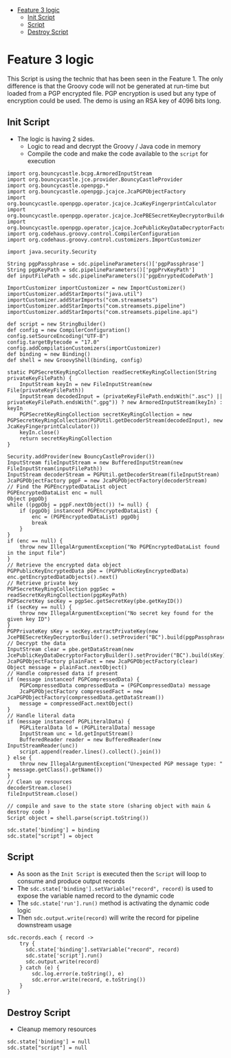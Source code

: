 <!-- TOC -->

* [Feature 3 logic](#feature-3-logic)
    * [Init Script](#init-script)
    * [Script](#script)
    * [Destroy Script](#destroy-script)

<!-- TOC -->

# Feature 3 logic

This Script is using the technic that has been seen in the Feature 1. The only
difference is that the Groovy code will not be generated at run-time but loaded
from a PGP encrypted file.
PGP encryption is used but any type of encryption could be used. The demo is
using an RSA key of 4096 bits long.

## Init Script

- The logic is having 2 sides.
    - Logic to read and decrypt the Groovy / Java code in memory
    - Compile the code and make the code available to the `script` for execution

```
import org.bouncycastle.bcpg.ArmoredInputStream
import org.bouncycastle.jce.provider.BouncyCastleProvider
import org.bouncycastle.openpgp.*
import org.bouncycastle.openpgp.jcajce.JcaPGPObjectFactory
import org.bouncycastle.openpgp.operator.jcajce.JcaKeyFingerprintCalculator
import org.bouncycastle.openpgp.operator.jcajce.JcePBESecretKeyDecryptorBuilder
import org.bouncycastle.openpgp.operator.jcajce.JcePublicKeyDataDecryptorFactoryBuilder
import org.codehaus.groovy.control.CompilerConfiguration
import org.codehaus.groovy.control.customizers.ImportCustomizer

import java.security.Security

String pgpPassphrase = sdc.pipelineParameters()['pgpPassphrase']
String pgpKeyPath = sdc.pipelineParameters()['pgpPrvKeyPath']
def inputFilePath = sdc.pipelineParameters()['pgpEnryptedCodePath']

ImportCustomizer importCustomizer = new ImportCustomizer()
importCustomizer.addStarImports("java.util")
importCustomizer.addStarImports("com.streamsets")
importCustomizer.addStarImports("com.streamsets.pipeline")
importCustomizer.addStarImports("com.streamsets.pipeline.api")

def script = new StringBuilder()
def config = new CompilerConfiguration()
config.setSourceEncoding("UTF-8")
config.targetBytecode = "17.0"
config.addCompilationCustomizers(importCustomizer)
def binding = new Binding()
def shell = new GroovyShell(binding, config)

static PGPSecretKeyRingCollection readSecretKeyRingCollection(String privateKeyFilePath) {
    InputStream keyIn = new FileInputStream(new File(privateKeyFilePath))
    InputStream decodedInput = (privateKeyFilePath.endsWith(".asc") || privateKeyFilePath.endsWith(".gpg")) ? new ArmoredInputStream(keyIn) : keyIn
    PGPSecretKeyRingCollection secretKeyRingCollection = new PGPSecretKeyRingCollection(PGPUtil.getDecoderStream(decodedInput), new JcaKeyFingerprintCalculator())
    keyIn.close()
    return secretKeyRingCollection
}

Security.addProvider(new BouncyCastleProvider())
InputStream fileInputStream = new BufferedInputStream(new FileInputStream(inputFilePath))
InputStream decoderStream = PGPUtil.getDecoderStream(fileInputStream)
JcaPGPObjectFactory pgpF = new JcaPGPObjectFactory(decoderStream)
// Find the PGPEncryptedDataList object
PGPEncryptedDataList enc = null
Object pgpObj
while ((pgpObj = pgpF.nextObject()) != null) {
    if (pgpObj instanceof PGPEncryptedDataList) {
        enc = (PGPEncryptedDataList) pgpObj
        break
    }
}
if (enc == null) {
    throw new IllegalArgumentException("No PGPEncryptedDataList found in the input file")
}
// Retrieve the encrypted data object
PGPPublicKeyEncryptedData pbe = (PGPPublicKeyEncryptedData) enc.getEncryptedDataObjects().next()
// Retrieve private key
PGPSecretKeyRingCollection pgpSec = readSecretKeyRingCollection(pgpKeyPath)
PGPSecretKey secKey = pgpSec.getSecretKey(pbe.getKeyID())
if (secKey == null) {
    throw new IllegalArgumentException("No secret key found for the given key ID")
}
PGPPrivateKey sKey = secKey.extractPrivateKey(new JcePBESecretKeyDecryptorBuilder().setProvider("BC").build(pgpPassphrase.toCharArray()))
// Decrypt the data
InputStream clear = pbe.getDataStream(new JcePublicKeyDataDecryptorFactoryBuilder().setProvider("BC").build(sKey))
JcaPGPObjectFactory plainFact = new JcaPGPObjectFactory(clear)
Object message = plainFact.nextObject()
// Handle compressed data if present
if (message instanceof PGPCompressedData) {
    PGPCompressedData compressedData = (PGPCompressedData) message
    JcaPGPObjectFactory compressedFact = new JcaPGPObjectFactory(compressedData.getDataStream())
    message = compressedFact.nextObject()
}
// Handle literal data
if (message instanceof PGPLiteralData) {
    PGPLiteralData ld = (PGPLiteralData) message
    InputStream unc = ld.getInputStream()
    BufferedReader reader = new BufferedReader(new InputStreamReader(unc))
    script.append(reader.lines().collect().join())
} else {
    throw new IllegalArgumentException("Unexpected PGP message type: " + message.getClass().getName())
}
// Clean up resources
decoderStream.close()
fileInputStream.close()

// compile and save to the state store (sharing object with main & destroy code )
Script object = shell.parse(script.toString())

sdc.state['binding'] = binding
sdc.state["script"] = object
```

## Script

- As soon as the `Init Script` is executed then the `Script` will loop to
  consume and produce output records
- The `sdc.state['binding'].setVariable("record", record)` is used to expose the
  variable named record to the dynamic code
- The `sdc.state['run'].run()` method is activating the dynamic code logic
- Then `sdc.output.write(record)` will write the record for pipeline downstream
  usage

```
sdc.records.each { record ->
    try {
      sdc.state['binding'].setVariable("record", record)
      sdc.state['script'].run()
      sdc.output.write(record)
    } catch (e) {
        sdc.log.error(e.toString(), e)
        sdc.error.write(record, e.toString())
    }
}
```

## Destroy Script

- Cleanup memory resources

```
sdc.state['binding'] = null
sdc.state["script"] = null
```